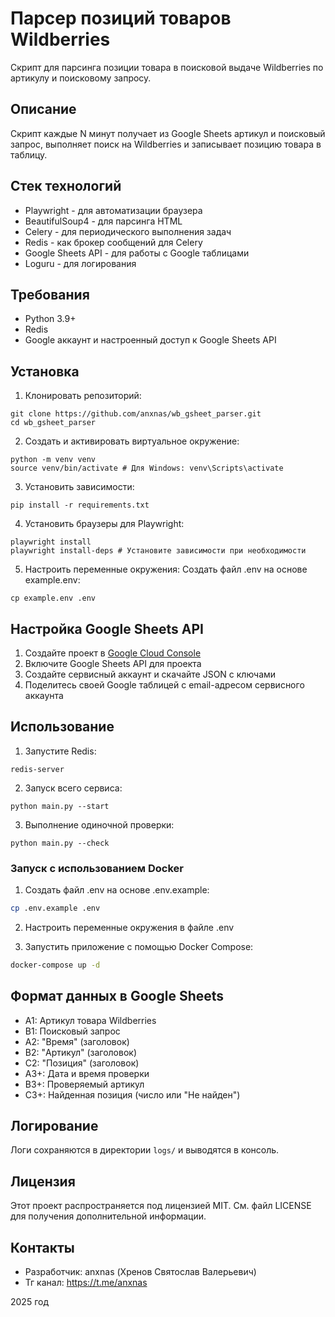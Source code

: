 # Парсер позиций товаров Wildberries

Скрипт для парсинга позиции товара в поисковой выдаче Wildberries по артикулу и поисковому запросу.

## Описание

Скрипт каждые N минут получает из Google Sheets артикул и поисковый запрос, выполняет поиск на Wildberries и записывает позицию товара в таблицу.

## Стек технологий

- Playwright - для автоматизации браузера
- BeautifulSoup4 - для парсинга HTML
- Celery - для периодического выполнения задач
- Redis - как брокер сообщений для Celery
- Google Sheets API - для работы с Google таблицами
- Loguru - для логирования

## Требования

- Python 3.9+
- Redis
- Google аккаунт и настроенный доступ к Google Sheets API

## Установка

1. Клонировать репозиторий:

```commandline
git clone https://github.com/anxnas/wb_gsheet_parser.git
cd wb_gsheet_parser
```

2. Создать и активировать виртуальное окружение:

```commandline
python -m venv venv
source venv/bin/activate # Для Windows: venv\Scripts\activate
```

3. Установить зависимости:

```commandline
pip install -r requirements.txt
```

4. Установить браузеры для Playwright:

```commandline
playwright install
playwright install-deps # Установите зависимости при необходимости
```

5. Настроить переменные окружения:
Создать файл .env на основе example.env:

```commandline
cp example.env .env
```

## Настройка Google Sheets API

1. Создайте проект в [Google Cloud Console](https://console.cloud.google.com/)
2. Включите Google Sheets API для проекта
3. Создайте сервисный аккаунт и скачайте JSON с ключами
4. Поделитесь своей Google таблицей с email-адресом сервисного аккаунта

## Использование

1. Запустите Redis:

```commandline
redis-server
```

2. Запуск всего сервиса:

```commandline
python main.py --start
```

3. Выполнение одиночной проверки:

```commandline
python main.py --check
```

### Запуск с использованием Docker

1. Создать файл .env на основе .env.example:
```bash
cp .env.example .env
```

2. Настроить переменные окружения в файле .env

3. Запустить приложение с помощью Docker Compose:
```bash
docker-compose up -d
```

## Формат данных в Google Sheets

- A1: Артикул товара Wildberries
- B1: Поисковый запрос
- A2: "Время" (заголовок)
- B2: "Артикул" (заголовок)
- C2: "Позиция" (заголовок)
- A3+: Дата и время проверки
- B3+: Проверяемый артикул
- C3+: Найденная позиция (число или "Не найден")

## Логирование

Логи сохраняются в директории `logs/` и выводятся в консоль.

## Лицензия

Этот проект распространяется под лицензией MIT. См. файл LICENSE для получения дополнительной информации.

## Контакты

- Разработчик: anxnas (Хренов Святослав Валерьевич)
- Тг канал: https://t.me/anxnas

2025 год
